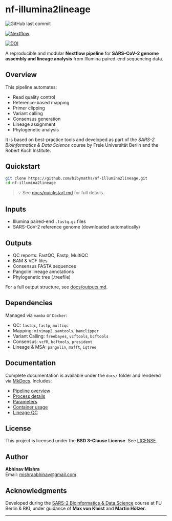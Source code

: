# nf-illumina2lineage   

![GitHub last commit](https://img.shields.io/github/last-commit/bibymaths/nf-illumina2lineage) 
 
[![Nextflow](https://img.shields.io/badge/nextflow-%E2%89%A50.27.6-brightgreen.svg)](https://www.nextflow.io/) 

[![DOI](https://zenodo.org/badge/DOI/10.5281/zenodo.15376065.svg)](https://doi.org/10.5281/zenodo.15376065)

A reproducible and modular **Nextflow pipeline** for **SARS-CoV-2 genome assembly and lineage analysis** from Illumina paired-end sequencing data.

## Overview

This pipeline automates:
- Read quality control
- Reference-based mapping
- Primer clipping
- Variant calling
- Consensus generation
- Lineage assignment
- Phylogenetic analysis

It is based on best-practice tools and developed as part of the *SARS-2 Bioinformatics & Data Science* course by Freie Universität Berlin and the Robert Koch Institute.

## Quickstart

```bash
git clone https://github.com/bibymaths/nf-illumina2lineage.git
cd nf-illumina2lineage
````

> 💡 See [docs/quickstart.md](docs/quickstart.md) for full details.

## Inputs

* Illumina paired-end `.fastq.gz` files
* SARS-CoV-2 reference genome (downloaded automatically)

## Outputs

* QC reports: FastQC, Fastp, MultiQC
* BAM & VCF files
* Consensus FASTA sequences
* Pangolin lineage annotations
* Phylogenetic tree (.treefile)

For a full output structure, see [docs/outputs.md](docs/outputs.md).

## Dependencies

Managed via `mamba` or `Docker`:

* QC: `fastqc`, `fastp`, `multiqc`
* Mapping: `minimap2`, `samtools`, `bamclipper`
* Variant Calling: `freebayes`, `vcftools`, `bcftools`
* Consensus: `vcfR`, `bcftools`, `president`
* Lineage & MSA: `pangolin`, `mafft`, `iqtree`

## Documentation

Complete documentation is available under the `docs/` folder and rendered via [MkDocs](https://www.mkdocs.org/). Includes:

* [Pipeline overview](docs/workflow.md)
* [Process details](docs/processes.md)
* [Parameters](docs/parameters.md)
* [Container usage](docs/containers.md)
* [Lineage QC](docs/lineage_qc.md)

## License

This project is licensed under the **BSD 3-Clause License**. See [LICENSE](LICENSE).

## Author

**Abhinav Mishra**  
Email: [mishraabhinav@gmail.com](mailto:mishraabhinav@gmail.com)

## Acknowledgments

Developed during the [SARS-2 Bioinformatics & Data Science](https://github.com/rki-mf1/2023-SC2-Data-Science) course at FU Berlin & RKI, under guidance of **Max von Kleist** and **Martin Hölzer**.

---

